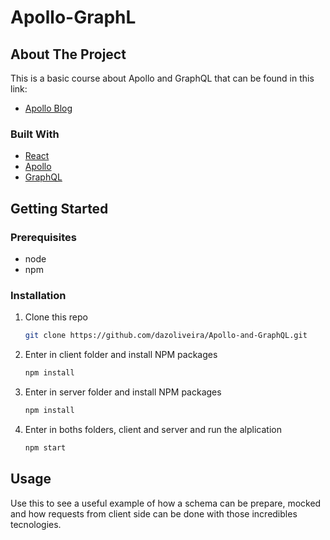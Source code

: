 # Apollo-GraphL


<!-- ABOUT THE PROJECT -->
## About The Project

This is a basic course about Apollo and GraphQL that can be found in this link:
* [Apollo Blog](https://www.apollographql.com/blog/introducing-odyssey-the-apollo-learning-platform/)


### Built With

* [React](https://pt-br.reactjs.org/)
* [Apollo](https://www.apollographql.com/)
* [GraphQL](https://graphql.org/)



<!-- GETTING STARTED -->
## Getting Started

### Prerequisites
* node
* npm

### Installation

1. Clone this repo
   ```sh
   git clone https://github.com/dazoliveira/Apollo-and-GraphQL.git
   ```
2. Enter in client folder and install NPM packages
   ```sh
   npm install
   ```

3. Enter in server folder and install NPM packages
   ```sh
   npm install
   ```   
   
3. Enter in boths folders, client and server and run the alplication
   ```sh
   npm start
   ```  

<!-- USAGE EXAMPLES -->
## Usage

Use this to see a useful example of how a schema can be prepare, mocked and how requests from client side can be done with those incredibles tecnologies. 

